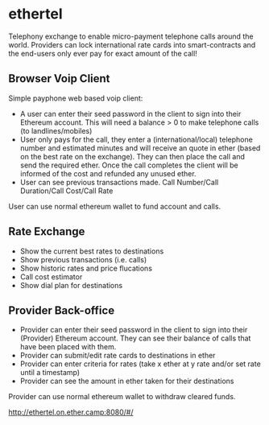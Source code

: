 # ethertel

Telephony exchange to enable micro-payment telephone calls around the world. Providers can lock international rate cards into smart-contracts and the end-users only ever pay for exact amount of the call!

## Browser Voip Client

Simple payphone web based voip client: 

* A user can enter their seed password in the client to sign into their Ethereum account. This will need a balance > 0 to make telephone calls (to landlines/mobiles)
* User only pays for the call, they enter a (international/local) telephone number and estimated minutes and will receive an quote in ether (based on the best rate on the exchange). They can then place the call and send the required ether. Once the call completes the client will be informed of the cost and refunded any unused ether.
* User can see previous transactions made. Call Number/Call Duration/Call Cost/Call Rate

User can use normal ethereum wallet to fund account and calls.

## Rate Exchange

* Show the current best rates to destinations
* Show previous transactions (i.e. calls)
* Show historic rates and price flucations
* Call cost estimator
* Show dial plan for destinations

## Provider Back-office

* Provider can enter their seed password in the client to sign into their (Provider) Ethereum account. They can see their balance of calls that have been placed with them.
* Provider can submit/edit rate cards to destinations in ether
* Provider can enter criteria for rates (take x ether at y rate and/or set rate until a timestamp)
* Provider can see the amount in ether taken for their destinations

Provider can use normal ethereum wallet to withdraw cleared funds.

http://ethertel.on.ether.camp:8080/#/


